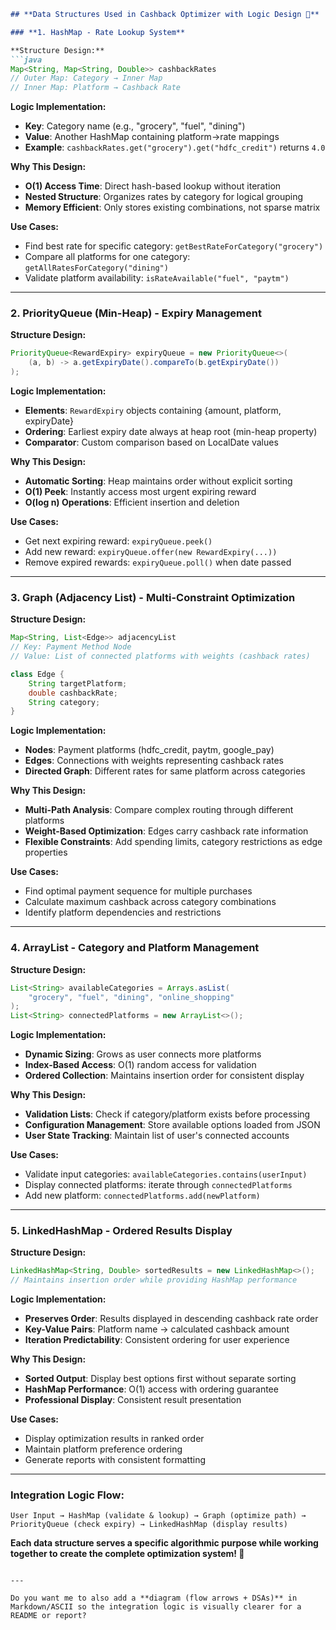 
````markdown
## **Data Structures Used in Cashback Optimizer with Logic Design 🔧**

### **1. HashMap - Rate Lookup System**

**Structure Design:**
```java
Map<String, Map<String, Double>> cashbackRates
// Outer Map: Category → Inner Map
// Inner Map: Platform → Cashback Rate
````

**Logic Implementation:**

* **Key**: Category name (e.g., "grocery", "fuel", "dining")
* **Value**: Another HashMap containing platform→rate mappings
* **Example**: `cashbackRates.get("grocery").get("hdfc_credit")` returns `4.0`

**Why This Design:**

* **O(1) Access Time**: Direct hash-based lookup without iteration
* **Nested Structure**: Organizes rates by category for logical grouping
* **Memory Efficient**: Only stores existing combinations, not sparse matrix

**Use Cases:**

* Find best rate for specific category: `getBestRateForCategory("grocery")`
* Compare all platforms for one category: `getAllRatesForCategory("dining")`
* Validate platform availability: `isRateAvailable("fuel", "paytm")`

---

### **2. PriorityQueue (Min-Heap) - Expiry Management**

**Structure Design:**

```java
PriorityQueue<RewardExpiry> expiryQueue = new PriorityQueue<>(
    (a, b) -> a.getExpiryDate().compareTo(b.getExpiryDate())
);
```

**Logic Implementation:**

* **Elements**: `RewardExpiry` objects containing {amount, platform, expiryDate}
* **Ordering**: Earliest expiry date always at heap root (min-heap property)
* **Comparator**: Custom comparison based on LocalDate values

**Why This Design:**

* **Automatic Sorting**: Heap maintains order without explicit sorting
* **O(1) Peek**: Instantly access most urgent expiring reward
* **O(log n) Operations**: Efficient insertion and deletion

**Use Cases:**

* Get next expiring reward: `expiryQueue.peek()`
* Add new reward: `expiryQueue.offer(new RewardExpiry(...))`
* Remove expired rewards: `expiryQueue.poll()` when date passed

---

### **3. Graph (Adjacency List) - Multi-Constraint Optimization**

**Structure Design:**

```java
Map<String, List<Edge>> adjacencyList
// Key: Payment Method Node
// Value: List of connected platforms with weights (cashback rates)

class Edge {
    String targetPlatform;
    double cashbackRate;
    String category;
}
```

**Logic Implementation:**

* **Nodes**: Payment platforms (hdfc\_credit, paytm, google\_pay)
* **Edges**: Connections with weights representing cashback rates
* **Directed Graph**: Different rates for same platform across categories

**Why This Design:**

* **Multi-Path Analysis**: Compare complex routing through different platforms
* **Weight-Based Optimization**: Edges carry cashback rate information
* **Flexible Constraints**: Add spending limits, category restrictions as edge properties

**Use Cases:**

* Find optimal payment sequence for multiple purchases
* Calculate maximum cashback across category combinations
* Identify platform dependencies and restrictions

---

### **4. ArrayList - Category and Platform Management**

**Structure Design:**

```java
List<String> availableCategories = Arrays.asList(
    "grocery", "fuel", "dining", "online_shopping"
);
List<String> connectedPlatforms = new ArrayList<>();
```

**Logic Implementation:**

* **Dynamic Sizing**: Grows as user connects more platforms
* **Index-Based Access**: O(1) random access for validation
* **Ordered Collection**: Maintains insertion order for consistent display

**Why This Design:**

* **Validation Lists**: Check if category/platform exists before processing
* **Configuration Management**: Store available options loaded from JSON
* **User State Tracking**: Maintain list of user's connected accounts

**Use Cases:**

* Validate input categories: `availableCategories.contains(userInput)`
* Display connected platforms: iterate through `connectedPlatforms`
* Add new platform: `connectedPlatforms.add(newPlatform)`

---

### **5. LinkedHashMap - Ordered Results Display**

**Structure Design:**

```java
LinkedHashMap<String, Double> sortedResults = new LinkedHashMap<>();
// Maintains insertion order while providing HashMap performance
```

**Logic Implementation:**

* **Preserves Order**: Results displayed in descending cashback rate order
* **Key-Value Pairs**: Platform name → calculated cashback amount
* **Iteration Predictability**: Consistent ordering for user experience

**Why This Design:**

* **Sorted Output**: Display best options first without separate sorting
* **HashMap Performance**: O(1) access with ordering guarantee
* **Professional Display**: Consistent result presentation

**Use Cases:**

* Display optimization results in ranked order
* Maintain platform preference ordering
* Generate reports with consistent formatting

---

### **Integration Logic Flow:**

```
User Input → HashMap (validate & lookup) → Graph (optimize path) → 
PriorityQueue (check expiry) → LinkedHashMap (display results)
```

**Each data structure serves a specific algorithmic purpose while working together to create the complete optimization system! 🎯**

```

---

Do you want me to also add a **diagram (flow arrows + DSAs)** in Markdown/ASCII so the integration logic is visually clearer for a README or report?
```

